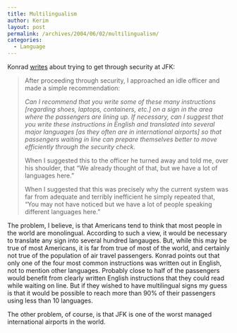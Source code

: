 ```yaml
---
title: Multilingualism
author: Kerim
layout: post
permalink: /archives/2004/06/02/multilingualism/
categories:
  - Language
---
```

Konrad <a href="http://www.muninn.net/blog/archives/000202.html" onclick="_gaq.push(['_trackEvent', 'outbound-article', 'http://www.muninn.net/blog/archives/000202.html', 'writes']);" >writes</a> about trying to get through security at JFK:

> After proceeding through security, I approached an idle officer and made a simple recommendation:
> 
> *Can I recommend that you write some of these many instructions [regarding shoes, laptops, containers, etc.] on a sign in the area where the passengers are lining up. If necessary, can I suggest that you write these instructions in English and translated into several major languages [as they often are in international airports] so that passengers waiting in line can prepare themselves better to move efficiently through the security check.*
> 
> When I suggested this to the officer he turned away and told me, over his shoulder, that &#8220;We already thought of that, but we have a lot of languages here.&#8221;
> 
> When I suggested that this was precisely why the current system was far from adequate and terribly inefficient he simply repeated that, &#8220;You may not have noticed but we have a lot of people speaking different languages here.&#8221;

The problem, I believe, is that Americans tend to think that most people in the world are monolingual. According to such a view, it would be necessary to translate any sign into several hundred langauges. But, while this may be true of most Americans, it is far from true of most of the world, and certainly not true of the population of air travel passengers. Konrad points out that only one of the four most common instructions was written out in English, not to mention other languages. Probably close to half of the passengers would benefit from clearly written English instructions that they could read while waiting on line. But if they wished to have multilingual signs my guess is that it would be possible to reach more than 90% of their passengers using less than 10 languages.

The other problem, of course, is that JFK is one of the worst managed international airports in the world.

